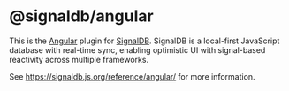 # @signaldb/angular

This is the [Angular](https://angular.dev/guide/signals) plugin for [SignalDB](https://github.com/maxnowack/signaldb). SignalDB is a local-first JavaScript database with real-time sync, enabling optimistic UI with signal-based reactivity across multiple frameworks.

See https://signaldb.js.org/reference/angular/ for more information.
